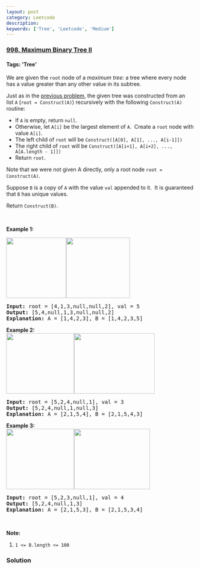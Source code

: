 ```yaml
---
layout: post
category: Leetcode
description: 
keywords: ['Tree', 'Leetcode', 'Medium']
---
```

### [998. Maximum Binary Tree II](https://leetcode.com/problems/maximum-binary-tree-ii)

#### Tags: 'Tree'

<div class="content__u3I1 question-content__JfgR"><div><p>We are given the <code>root</code> node of a <em>maximum tree:</em> a tree where every node has a value greater than any other value in its subtree.</p>
<p>Just as in the <a href="https://leetcode.com/problems/maximum-binary-tree/">previous problem</a>, the given tree was constructed from an list <code>A</code> (<code>root = Construct(A)</code>) recursively with the following <code>Construct(A)</code> routine:</p>
<ul>
<li>If <code>A</code> is empty, return <code>null</code>.</li>
<li>Otherwise, let <code>A[i]</code> be the largest element of <code>A</code>.  Create a <code>root</code> node with value <code>A[i]</code>.</li>
<li>The left child of <code>root</code> will be <code>Construct([A[0], A[1], ..., A[i-1]])</code></li>
<li>The right child of <code>root</code> will be <code>Construct([A[i+1], A[i+2], ..., A[A.length - 1]])</code></li>
<li>Return <code>root</code>.</li>
</ul>
<p>Note that we were not given A directly, only a root node <code>root = Construct(A)</code>.</p>
<p>Suppose <code>B</code> is a copy of <code>A</code> with the value <code>val</code> appended to it.  It is guaranteed that <code>B</code> has unique values.</p>
<p>Return <code>Construct(B)</code>.</p>
<p> </p>
<p><strong>Example 1:</strong></p>
<p><strong><img alt="" src="https://assets.leetcode.com/uploads/2019/02/21/maximum-binary-tree-1-1.png" style="width: 159px; height: 160px;"/><img alt="" src="https://assets.leetcode.com/uploads/2019/02/21/maximum-binary-tree-1-2.png" style="width: 169px; height: 160px;"/></strong></p>
<pre><strong>Input: </strong>root = <span id="example-input-1-1">[4,1,3,null,null,2]</span>, val = <span id="example-input-1-2">5</span>
<strong>Output: </strong><span id="example-output-1">[5,4,null,1,3,null,null,2]
<strong>Explanation:</strong> A = </span><span>[1,4,2,3], B = </span><span>[1,4,2,3,5]</span>
</pre>
<div>
<p><strong>Example 2:<br/>
<img alt="" src="https://assets.leetcode.com/uploads/2019/02/21/maximum-binary-tree-2-1.png" style="width: 180px; height: 160px;"/><img alt="" src="https://assets.leetcode.com/uploads/2019/02/21/maximum-binary-tree-2-2.png" style="width: 214px; height: 160px;"/></strong></p>
<pre><strong>Input: </strong>root = <span id="example-input-2-1">[5,2,4,null,1]</span>, val = <span id="example-input-2-2">3</span>
<strong>Output: </strong><span id="example-output-2">[5,2,4,null,1,null,3]
</span><span id="example-output-1"><strong>Explanation:</strong> A = </span><span>[2,1,5,4], B = </span><span>[2,1,5,4,3]</span>
</pre>
<div>
<p><strong>Example 3:<br/>
<img alt="" src="https://assets.leetcode.com/uploads/2019/02/21/maximum-binary-tree-3-1.png" style="width: 180px; height: 160px;"/><img alt="" src="https://assets.leetcode.com/uploads/2019/02/21/maximum-binary-tree-3-2.png" style="width: 201px; height: 160px;"/></strong></p>
<pre><strong>Input: </strong>root = <span id="example-input-3-1">[5,2,3,null,1]</span>, val = <span id="example-input-3-2">4</span>
<strong>Output: </strong><span id="example-output-3">[5,2,4,null,1,3]
</span><span id="example-output-1"><strong>Explanation:</strong> A = </span><span>[2,1,5,3], B = </span><span>[2,1,5,3,4]</span>
</pre>
<p> </p>
</div>
</div>
<p><strong>Note:</strong></p>
<ol>
<li><code>1 &lt;= B.length &lt;= 100</code></li>
</ol></div></div>

### Solution
